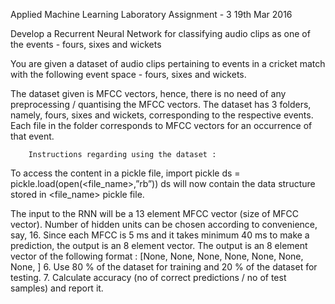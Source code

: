 Applied Machine Learning Laboratory Assignment - 3
                                        19th Mar 2016

Develop a Recurrent Neural Network for classifying audio clips as one of the events - fours, sixes and wickets

You are given a dataset of audio clips pertaining to events in a cricket match with the following event space - fours, sixes and wickets. 


The dataset given is MFCC vectors, hence, there is no need of any preprocessing / quantising the MFCC vectors. The dataset has 3 folders, namely, fours, sixes and wickets, corresponding to the respective events. Each file in the folder corresponds to MFCC vectors for an occurrence of that event. 

        Instructions regarding using the dataset : 
To access the content in a pickle file, 
            import pickle
        ds = pickle.load(open(<file_name>,”rb”))
        ds will now contain the data structure stored in <file_name> pickle file.

The input to the RNN will be a 13 element MFCC vector (size of MFCC vector).
Number of hidden units can be chosen according to convenience, say, 16.
Since each MFCC is 5 ms and it takes minimum 40 ms to make a prediction, the output is an 8 element vector.
The output is an 8 element vector of the following format : 
[None, None, None, None, None, None, None, <event>]
6. Use 80 % of the dataset for training and 20 % of the dataset for testing. 
7. Calculate accuracy (no of correct predictions / no of test samples) and report it.
